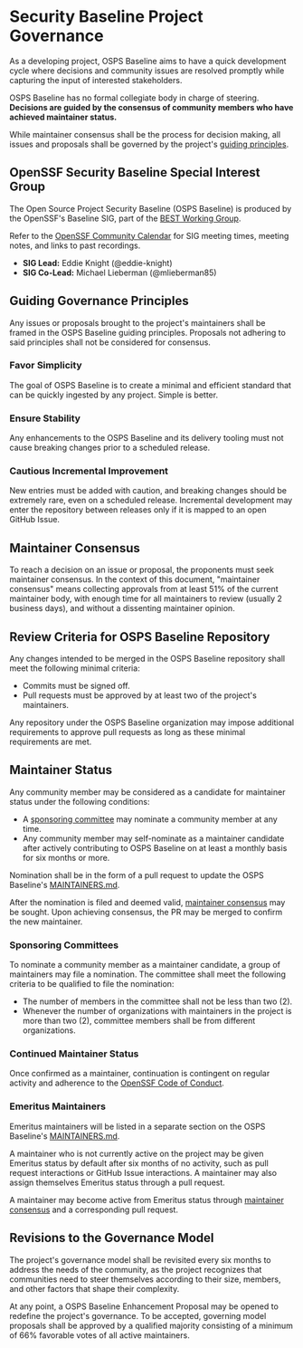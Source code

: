 # Security Baseline Project Governance

As a developing project, OSPS Baseline aims to have a quick development cycle where decisions and community issues are resolved promptly while capturing the input of interested stakeholders.

OSPS Baseline has no formal collegiate body in charge of steering. **Decisions are guided by the consensus of community members who have achieved maintainer status.**

While maintainer consensus shall be the process for decision making, all issues and proposals shall be governed by the project's [guiding principles].

## OpenSSF Security Baseline Special Interest Group

The Open Source Project Security Baseline (OSPS Baseline) is produced by the OpenSSF's Baseline SIG, part of the [BEST Working Group](https://github.com/ossf/wg-best-practices-os-developers).

Refer to the [OpenSSF Community Calendar](https://openssf.org/getinvolved/) for SIG meeting times, meeting notes, and links to past recordings.

- **SIG Lead:** Eddie Knight (@eddie-knight)
- **SIG Co-Lead:** Michael Lieberman (@mlieberman85)

## Guiding Governance Principles

Any issues or proposals brought to the project's maintainers shall be framed in the OSPS Baseline guiding principles. Proposals not adhering to said principles shall not be considered for consensus.

### Favor Simplicity

The goal of OSPS Baseline is to create a minimal and efficient standard that can be quickly ingested by any project. Simple is better.

### Ensure Stability

Any enhancements to the OSPS Baseline and its delivery tooling must not cause breaking changes prior to a scheduled release.

### Cautious Incremental Improvement

New entries must be added with caution, and breaking changes should be extremely rare, even on a scheduled release. Incremental development may enter the repository between releases only if it is mapped to an open GitHub Issue.

## Maintainer Consensus

To reach a decision on an issue or proposal, the proponents must seek maintainer consensus. In the context of this document, "maintainer consensus" means collecting approvals from at least 51% of the current maintainer body, with enough time for all maintainers to review (usually 2 business days), and without a dissenting maintainer opinion.

## Review Criteria for OSPS Baseline Repository

Any changes intended to be merged in the OSPS Baseline repository shall meet the following minimal criteria:

- Commits must be signed off.
- Pull requests must be approved by at least two of the project's maintainers.

Any repository under the OSPS Baseline organization may impose additional requirements to approve pull requests as long as these minimal requirements are met.

## Maintainer Status

Any community member may be considered as a candidate for maintainer status under the following conditions:

- A [sponsoring committee] may nominate a community member at any time.
- Any community member may self-nominate as a maintainer candidate after actively contributing to OSPS Baseline on at least a monthly basis for six months or more.

Nomination shall be in the form of a pull request to update the OSPS Baseline's [MAINTAINERS.md].

After the nomination is filed and deemed valid, [maintainer consensus] may be sought. Upon achieving consensus, the PR may be merged to confirm the new maintainer.

### Sponsoring Committees

To nominate a community member as a maintainer candidate, a group of maintainers may file a nomination. The committee shall meet the following criteria to be qualified to file the nomination:

- The number of members in the committee shall not be less than two (2).
- Whenever the number of organizations with maintainers in the project is more than two (2), committee members shall be from different organizations.

### Continued Maintainer Status

Once confirmed as a maintainer, continuation is contingent on regular activity and adherence to the [OpenSSF Code of Conduct](https://openssf.org/community/code-of-conduct/).

### Emeritus Maintainers

Emeritus maintainers will be listed in a separate section on the OSPS Baseline's [MAINTAINERS.md].

A maintainer who is not currently active on the project may be given Emeritus status by default after six months of no activity, such as pull request interactions or GitHub Issue interactions. A maintainer may also assign themselves Emeritus status through a pull request.

A maintainer may become active from Emeritus status through [maintainer consensus] and a corresponding pull request.

## Revisions to the Governance Model

The project's governance model shall be revisited every six months to address the needs of the community, as the project recognizes that communities need to steer themselves according to their size, members, and other factors that shape their complexity.

At any point, a OSPS Baseline Enhancement Proposal may be opened to redefine the project's governance. To be accepted, governing model proposals shall be approved by a qualified majority consisting of a minimum of 66% favorable votes of all active maintainers.

[MAINTAINERS.md]: /MAINTAINERS.md
[Maintainer Consensus]: #maintainer-consensus
[Sponsoring Committee]: #sponsoring-committees
[guiding principles]: #guiding-governance-principles